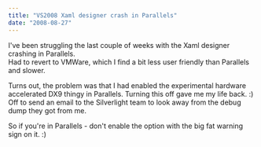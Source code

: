 ```yaml
---
title: "VS2008 Xaml designer crash in Parallels"
date: "2008-08-27"
---
```


I've been struggling the last couple of weeks with the Xaml designer crashing in Parallels.  
Had to revert to VMWare, which I find a bit less user friendly than Parallels and slower.  
  
Turns out, the problem was that I had enabled the experimental hardware accelerated DX9 thingy in Parallels. Turning this off gave me my life back. :) Off to send an email to the Silverlight team to look away from the debug dump they got from me.  
  
So if you're in Parallels - don't enable the option with the big fat warning sign on it. :)
